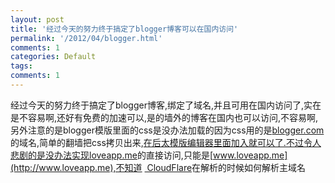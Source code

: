 ```yaml
---
layout: post
title: '经过今天的努力终于搞定了blogger博客可以在国内访问'
permalink: '/2012/04/blogger.html'
comments: 1
categories: Default
tags: 
comments: 1
---
```

经过今天的努力终于搞定了blogger博客,绑定了域名,并且可用在国内访问了,实在是不容易啊,还好有免费的加速可以,是的墙外的博客在国内也可以访问,不容易啊,另外注意的是blogger模版里面的css是没办法加载的因为css用的是[blogger.com](http://blogger.com)的域名,简单的翻墙把css拷贝出来,[在后太模版编辑器里面加入就可以了.不过令人悲剧的是没办法实现loveapp.me](http://xn--ykqvip2e89a58bif25n3ubh2isojjo5btput71bvh0c08gz6x.xn--loveapp-3w3kh4c8lu34a4sa694g63ogntksxkzav61g4hlk96j.me)的直接访问,只能是[www.loveapp.me](http://www.loveapp.me),不知道 [&nbsp;CloudFlare](http://www.cloudflare.com/)在解析的时候如何解析主域名
